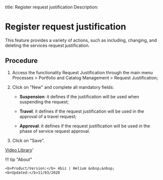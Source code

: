 title: Register request justification
Description: 
# Register request justification

This feature provides a variety of actions, such as including, changing, and deleting the services request justification.

Procedure
-------------

1.  Access the functionality Request Justification through the main menu
    Processes \> Portfolio and Catalog Management \> Request Justification;

2.  Click on "New" and complete all mandatory fields:

       + **Suspension**: it defines if the justification will be used when suspending the request;

       + **Travel**: it defines if the request justification will be used in the approval of a travel request;

       + **Approval**: it defines if the request justification will be used in the phase of service request approval.


3.  Click on "Save".


<i class='fa fa-youtube-play  fa-2x' style='color:#97ce17;vertical-align: middle;'> </i> [Video Library](https://www.youtube.com/playlist?list=PLB5qK2uzf2RPsG8HdkE7qEHB39yEI_T8y)'

!!! tip "About"

    <b>Product/Version:</b> 4biz | Helium &nbsp;&nbsp;
    <b>Updated:</b>11/03/2020
